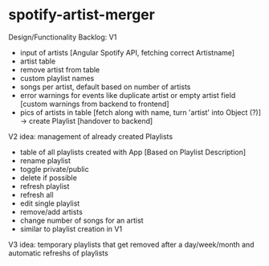 # spotify-artist-merger

Design/Functionality Backlog:
V1
- input of artists [Angular Spotify API, fetching correct Artistname]
- artist table
- remove artist from table
- custom playlist names
- songs per artist, default based on number of artists
- error warnings for events like duplicate artist or empty artist field [custom warnings from backend to frontend]
- pics of artists in table [fetch along with name, turn 'artist' into Object (?)]
-> create Playlist [handover to backend]

V2
idea: management of already created Playlists
- table of all playlists created with App [Based on Playlist Description]
 - rename playlist
 - toggle private/public
 - delete if possible
 - refresh playlist
 - refresh all
- edit single playlist
 - remove/add artists
 - change number of songs for an artist
 - similar to playlist creation in V1

V3
idea: temporary playlists that get removed after a day/week/month and automatic refreshs of playlists
